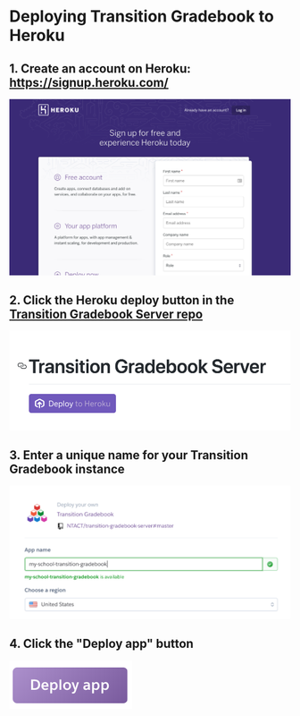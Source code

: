 # Deploying Transition Gradebook to Heroku

## 1. Create an account on Heroku: https://signup.heroku.com/

![Heroku signup page](/images/heroku_signup.png)

## 2. Click the Heroku deploy button in the [Transition Gradebook Server repo](https://github.com/NTACT/transition-gradebook-server)

![Heroku deploy button in Transition Gradebook repo](/images/repo_deploy_button.png)

## 3. Enter a unique name for your Transition Gradebook instance

![Heroku deploy page with name input and deploy button](/images/heroku_deploy_options.png)

## 4. Click the "Deploy app" button

![Heroku deploy button](/images/heroku_deploy_button.png)
